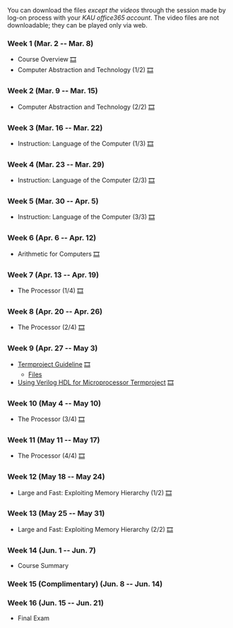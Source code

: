 You can download the files *except the videos* through the session made by log-on process with your *KAU office365 account*. The video files are not downloadable; they can be played only via web.

### Week 1 (Mar. 2 -- Mar. 8)
  * Course Overview [🎞](https://kau365-my.sharepoint.com/:p:/g/personal/taehwan_kim_kau_ac_kr/EU2mN84rzMhPmTg-Wgnmrk8BIciQsF9VvRGT1kT2CGHL5Q?e=KTepk1)
  * Computer Abstraction and Technology (1/2) [🎞](https://youtu.be/2HcNiVMZ3A4)

### Week 2 (Mar. 9 -- Mar. 15)
  * Computer Abstraction and Technology (2/2) [🎞](https://youtu.be/vZj9xQmDIFQ)

### Week 3 (Mar. 16 -- Mar. 22)
  * Instruction: Language of the Computer (1/3) [🎞](https://youtu.be/SirA9TWC1gE)
  
### Week 4 (Mar. 23 -- Mar. 29)
  * Instruction: Language of the Computer (2/3) [🎞](https://youtu.be/S1a5MBLIvOA)

### Week 5 (Mar. 30 -- Apr. 5)
  * Instruction: Language of the Computer (3/3) [🎞](https://youtu.be/iiDtoXwNiqM)

### Week 6 (Apr. 6 -- Apr. 12)
  * Arithmetic for Computers [🎞](https://youtu.be/IeNaW06Ge8E)

### Week 7 (Apr. 13 -- Apr. 19)
  * The Processor (1/4) [🎞](https://youtu.be/oxYuZWG2yPI)
  
### Week 8 (Apr. 20 -- Apr. 26)
  * The Processor (2/4) [🎞](https://youtu.be/k0hdG8NH-mk)

### Week 9 (Apr. 27 -- May 3)
  * [Termproject Guideline](https://kau365-my.sharepoint.com/:b:/g/personal/taehwan_kim_kau_ac_kr/EWu9waWs5ixFrQAhNfQDlmEB3lf00QSXWJ1qkJxx8lO1og?e=2d0dIN) [🎞](https://youtu.be/q4GKH5js3kE)
    * [Files](https://kau365-my.sharepoint.com/:u:/g/personal/taehwan_kim_kau_ac_kr/EeRrBy_YCfBAvA54Vyrl4VEBPfDRjbrsUtuEQbV0Lyk7JQ?e=1c9Rf0)
  * [Using Verilog HDL for Microprocessor Termproject](https://kau365-my.sharepoint.com/:b:/g/personal/taehwan_kim_kau_ac_kr/EWCVEDm_b5lEuUxqQ5aJhwYBZ32nFsMrNEtGagEyrIH0Fg?e=IxDyBi) [🎞](https://youtu.be/CxOfsPuOeSA)
   
### Week 10 (May 4 -- May 10)
  * The Processor (3/4) [🎞](https://youtu.be/8XmsYLUphWE)

### Week 11 (May 11 -- May 17)
  * The Processor (4/4) [🎞](https://youtu.be/R5cmyExqqQI)

### Week 12 (May 18 -- May 24)
  * Large and Fast: Exploiting Memory Hierarchy (1/2) [🎞](https://youtu.be/umTj5HUzyZA)
  
### Week 13 (May 25 -- May 31)
  * Large and Fast: Exploiting Memory Hierarchy (2/2) [🎞](https://youtu.be/MPXve3tjKaY)
  
### Week 14 (Jun. 1 -- Jun. 7)
  * Course Summary
  
### Week 15 (Complimentary) (Jun. 8 -- Jun. 14)
### Week 16 (Jun. 15 -- Jun. 21)
  * Final Exam
